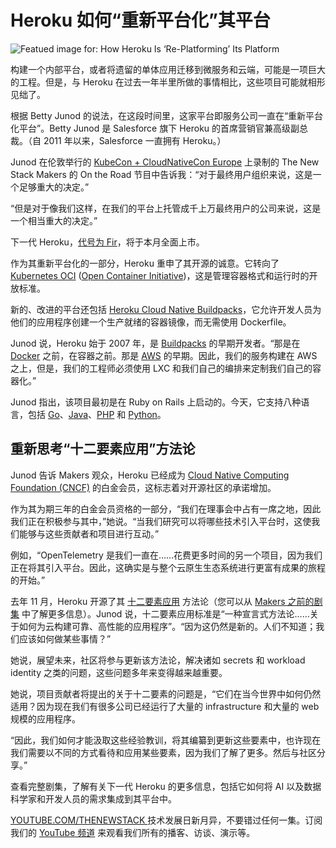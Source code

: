 # Heroku 如何“重新平台化”其平台

![Featued image for: How Heroku Is ‘Re-Platforming’ Its Platform](https://cdn.thenewstack.io/media/2025/04/56e4407a-kccnc-eu-25_betty-junod_featured-1024x576.png)

构建一个内部平台，或者将遗留的单体应用迁移到微服务和云端，可能是一项巨大的工程。但是，与 Heroku 在过去一年半里所做的事情相比，这些项目可能就相形见绌了。

根据 Betty Junod 的说法，在这段时间里，这家平台即服务公司一直在“重新平台化平台”。Betty Junod 是 Salesforce 旗下 Heroku 的首席营销官兼高级副总裁。（自 2011 年以来，Salesforce 一直拥有 Heroku。）

Junod 在伦敦举行的 [KubeCon + CloudNativeCon Europe](https://thenewstack.io/kubecon-cloudnativecon-eu-2025/) 上录制的 The New Stack Makers 的 On the Road 节目中告诉我：“对于最终用户组织来说，这是一个足够重大的决定。”

“但是对于像我们这样，在我们的平台上托管成千上万最终用户的公司来说，这是一个相当重大的决定。”

下一代 Heroku，[代号为 Fir](https://blog.heroku.com/heroku-fir-generally-available-new-platform-capabilities)，将于本月全面上市。

作为其重新平台化的一部分，Heroku 重申了其开源的诚意。它转向了 [Kubernetes OCI](https://thenewstack.io/kubernetes-1-31-arrives-with-new-support-for-ai-ml-networking/) ([Open Container Initiative](https://opencontainers.org/))，这是管理容器格式和运行时的开放标准。

新的、改进的平台还包括 [Heroku Cloud Native Buildpacks](https://github.com/heroku/buildpacks)，它允许开发人员为他们的应用程序创建一个生产就绪的容器镜像，而无需使用 Dockerfile。

Junod 说，Heroku 始于 2007 年，是 [Buildpacks](https://buildpacks.io/) 的早期开发者。“那是在 [Docker](https://www.docker.com/?utm_content=inline+mention) 之前，在容器之前。那是 [AWS](https://aws.amazon.com/?utm_content=inline+mention) 的早期。因此，我们的服务构建在 AWS 之上，但是，我们的工程师必须使用 LXC 和我们自己的编排来定制我们自己的容器化。”

Junod 指出，该项目最初是在 Ruby on Rails 上启动的。今天，它支持八种语言，包括 [Go](https://thenewstack.io/introduction-to-go-programming-language/)、[Java](https://thenewstack.io/introduction-to-java-programming-language/)、[PHP](https://thenewstack.io/php-creator-rasmus-lerdorf-shares-lessons-learned-from-the-last-25-years/) 和 [Python](https://thenewstack.io/python/)。

## 重新思考“十二要素应用”方法论

Junod 告诉 Makers 观众，Heroku 已经成为 [Cloud Native Computing Foundation (CNCF)](https://cncf.io/?utm_content=inline+mention) 的白金会员，这标志着对开源社区的承诺增加。

作为其为期三年的白金会员资格的一部分，“我们在理事会中占有一席之地，因此我们正在积极参与其中，”她说。“当我们研究可以将哪些技术引入平台时，这使我们能够与这些贡献者和项目进行互动。”

例如，“OpenTelemetry 是我们一直在……花费更多时间的另一个项目，因为我们正在将其引入平台。因此，这确实是与整个云原生生态系统进行更富有成果的旅程的开始。”

去年 11 月，Heroku 开源了其 [十二要素应用](https://github.com/twelve-factor/twelve-factor) 方法论（您可以从 [Makers 之前的剧集](https://thenewstack.io/heroku-moved-twelve-factor-apps-to-open-source-whats-next/) 中了解更多信息）。Junod 说，十二要素应用标准是“一种宣言式方法论……关于如何为云构建可靠、高性能的应用程序”。“因为这仍然是新的。人们不知道；我们应该如何做某些事情？”

她说，展望未来，社区将参与更新该方法论，解决诸如 secrets 和 workload identity 之类的问题，这些问题多年来变得越来越重要。

她说，项目贡献者将提出的关于十二要素的问题是，“它们在当今世界中如何仍然适用？因为现在我们有很多公司已经运行了大量的 infrastructure 和大量的 web 规模的应用程序。

“因此，我们如何才能汲取这些经验教训，将其编纂到更新这些要素中，也许现在我们需要以不同的方式看待和应用某些要素，因为我们了解了更多。然后与社区分享。”

查看完整剧集，了解有关下一代 Heroku 的更多信息，包括它如何将 AI 以及数据科学家和开发人员的需求集成到其平台中。

[
YOUTUBE.COM/THENEWSTACK
](https://www.youtube.com/thenewstack)
技术发展日新月异，不要错过任何一集。订阅我们的 [YouTube 频道](https://youtube.com/thenewstack?sub_confirmation=1) 来观看我们所有的播客、访谈、演示等。